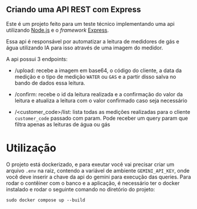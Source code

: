 Criando uma API REST com Express
---

Este é um projeto feito para um teste técnico implementando uma api
utilizando [Node.js](https://nodejs.org/en/) e o _framework_ [Express](https://expressjs.com/).

Essa api é responsável por automatizar a leitura de medidores de gás e água utilizando IA para isso através de uma imagem do medidor.

A api possui 3 endpoints:
 - /upload: recebe a imagem em base64, o código do cliente, a data da medição e o tipo de medição ```WATER``` ou ```GAS``` e a partir disso salva no bando de dados essa leitura.
   
 - /confirm: recebe o id da leitura realizada e a confirmação do valor da leitura e atualiza a leitura com o valor confirmado caso seja necessário
   
 - /<customer_code>/list: lista todas as medições realizadas para o cliente ```customer_code``` passado com param. Pode receber um query param que filtra apenas as leituras de água ou gás

# Utilização

O projeto está dockerizado, e para exeutar você vai precisar criar um arquivo ```.env``` na raiz, contendo a variável de ambiente ```GEMINI_API_KEY```, onde você deve inserir a chave da api do gemini para execução das queries.
Para rodar o contêiner com o banco e a aplicação, é necessário ter o docker instalado e rodar o seguinte comando no diretório do projeto:

``` shell
sudo docker compose up --build
```
